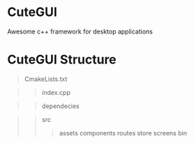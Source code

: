 # CuteGUI
Awesome c++ framework for desktop applications

# CuteGUI Structure
> CmakeLists.txt


> <AppName>
  
  
>> index.cpp
  
  
>> dependecies
  
  
>> src
>>> assets
>>> components
>>> routes
>>> store
>>> screens
> bin
>> <AppName-debug>
>> <Apssname-release>
